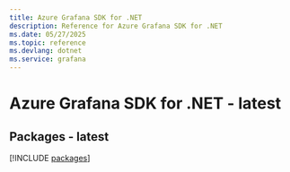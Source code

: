```yaml
---
title: Azure Grafana SDK for .NET
description: Reference for Azure Grafana SDK for .NET
ms.date: 05/27/2025
ms.topic: reference
ms.devlang: dotnet
ms.service: grafana
---
```

# Azure Grafana SDK for .NET - latest
## Packages - latest
[!INCLUDE [packages](grafana-index.md)]
